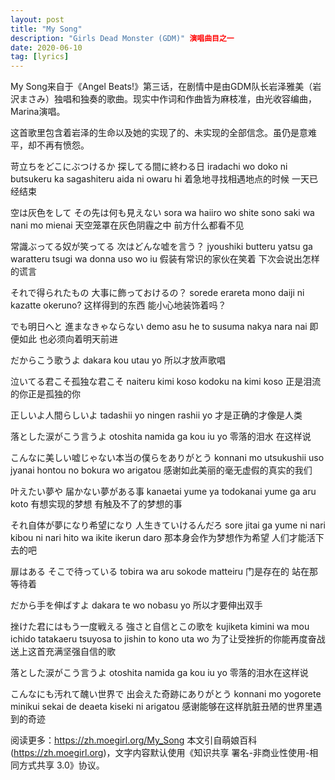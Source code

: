 ```yaml
---
layout: post
title: "My Song"
description: "Girls Dead Monster (GDM)" 演唱曲目之一
date: 2020-06-10
tag: [lyrics]
---
```

My Song来自于《Angel Beats!》第三话，在剧情中是由GDM队长岩泽雅美（岩沢まさみ）独唱和独奏的歌曲。现实中作词和作曲皆为麻枝准，由光收容编曲，Marina演唱。   

这首歌里包含着岩泽的生命以及她的实现了的、未实现的全部信念。虽仍是意难平，却不再有愤怨。   

>
苛立ちをどこにぶつけるか 探してる間に終わる日
iradachi wo doko ni butsukeru ka sagashiteru aida ni owaru hi
着急地寻找相遇地点的时候 一天已经结束


空は灰色をして その先は何も見えない
sora wa haiiro wo shite sono saki wa nani mo mienai
天空笼罩在灰色阴霾之中 前方什么都看不见


常識ぶってる奴が笑ってる 次はどんな嘘を言う？
jyoushiki butteru yatsu ga waratteru tsugi wa donna uso wo iu
假装有常识的家伙在笑着 下次会说出怎样的谎言


それで得られたもの 大事に飾っておけるの？
sorede erareta mono daiji ni kazatte okeruno?
这样得到的东西 能小心地装饰着吗？


でも明日へと 進まなきゃならない
demo asu he to susuma nakya nara nai
即便如此 也必须向着明天前进


だからこう歌うよ
dakara kou utau yo
所以才放声歌唱


泣いてる君こそ孤独な君こそ
naiteru kimi koso kodoku na kimi koso
正是泪流的你正是孤独的你


正しいよ人間らしいよ
tadashii yo ningen rashii yo
才是正确的才像是人类


落とした涙がこう言うよ
otoshita namida ga kou iu yo
零落的泪水 在这样说


こんなに美しい嘘じゃない本当の僕らをありがとう
konnani mo utsukushii uso jyanai hontou no bokura wo arigatou
感谢如此美丽的毫无虚假的真实的我们


叶えたい夢や 届かない夢がある事
kanaetai yume ya todokanai yume ga aru koto
有想实现的梦想 有触及不了的梦想的事


それ自体が夢になり希望になり 人生きていけるんだろ
sore jitai ga yume ni nari kibou ni nari hito wa ikite ikerun daro
那本身会作为梦想作为希望 人们才能活下去的吧


扉はある そこで待っている
tobira wa aru sokode matteiru
门是存在的 站在那等待着


だから手を伸ばすよ
dakara te wo nobasu yo
所以才要伸出双手


挫けた君にはもう一度戦える 強さと自信とこの歌を
kujiketa kimini wa mou ichido tatakaeru tsuyosa to jishin to kono uta wo
为了让受挫折的你能再度奋战 送上这首充满坚强自信的歌


落とした涙がこう言うよ
otoshita namida ga kou iu yo
零落的泪水在这样说


こんなにも汚れて醜い世界で 出会えた奇跡にありがとう
konnani mo yogorete minikui sekai de deaeta kiseki ni arigatou
感谢能够在这样肮脏丑陋的世界里遇到的奇迹

阅读更多：https://zh.moegirl.org/My_Song
本文引自萌娘百科(https://zh.moegirl.org)，文字内容默认使用《知识共享 署名-非商业性使用-相同方式共享 3.0》协议。
>

